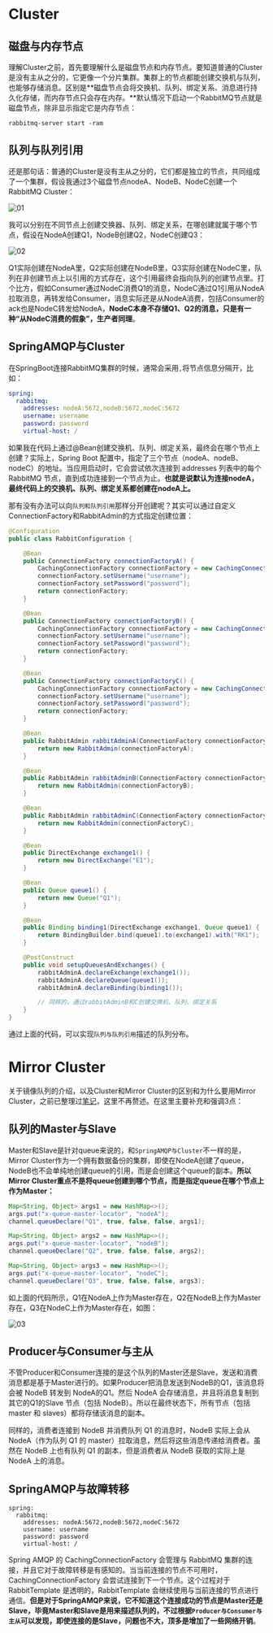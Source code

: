 # Cluster

## 磁盘与内存节点

理解Cluster之前，首先要理解什么是磁盘节点和内存节点。要知道普通的Cluster是没有主从之分的，它更像一个分片集群。集群上的节点都能创建交换机与队列，也能够存储消息。区别是**磁盘节点会将交换机、队列、绑定关系、消息进行持久化存储，而内存节点只会存在内存。**默认情况下启动一个RabbitMQ节点就是磁盘节点，除非显示指定它是内存节点：

```
rabbitmq-server start -ram
```

## 队列与队列引用

还是那句话：普通的Cluster是没有主从之分的，它们都是独立的节点，共同组成了一个集群，假设我通过3个磁盘节点nodeA、NodeB、NodeC创建一个RabbitMQ Cluster：

![01](05-Cluster与Mirror%20Cluster.assets/01.png)

我可以分别在不同节点上创建交换器、队列、绑定关系，在哪创建就属于哪个节点，假设在NodeA创建Q1，NodeB创建Q2，NodeC创建Q3：

![02](05-Cluster与Mirror%20Cluster.assets/02.png)

Q1实际创建在NodeA里，Q2实际创建在NodeB里，Q3实际创建在NodeC里，队列在非创建节点上以引用的方式存在，这个引用最终会指向队列的创建节点里。打个比方，假如Consumer通过NodeC消费Q1的消息，NodeC通过Q1引用从NodeA拉取消息，再转发给Consumer，消息实际还是从NodeA消费，包括Consumer的ack也是NodeC转发给NodeA，**NodeC本身不存储Q1、Q2的消息，只是有一种“从NodeC消费的假象”，生产者同理**。

## SpringAMQP与Cluster

在SpringBoot连接RabbitMQ集群的时候，通常会采用`,`将节点信息分隔开，比如：

```yaml
spring:
  rabbitmq:
    addresses: nodeA:5672,nodeB:5672,nodeC:5672
    username: username
    password: password
    virtual-host: /
```

如果我在代码上通过@Bean创建交换机、队列、绑定关系，最终会在哪个节点上创建？实际上，Spring Boot 配置中，指定了三个节点（nodeA、nodeB、nodeC）的地址。当应用启动时，它会尝试依次连接到 addresses 列表中的每个 RabbitMQ 节点，直到成功连接到一个节点为止。**也就是说默认为连接nodeA，最终代码上的交换机、队列、绑定关系都创建在nodeA上。**

那有没有办法可以向`队列和队列引用`那样分开创建呢？其实可以通过自定义ConnectionFactory和RabbitAdmin的方式指定创建位置：

```java
@Configuration
public class RabbitConfiguration {

    @Bean
    public ConnectionFactory connectionFactoryA() {
        CachingConnectionFactory connectionFactory = new CachingConnectionFactory("nodeA");
        connectionFactory.setUsername("username");
        connectionFactory.setPassword("password");
        return connectionFactory;
    }

    @Bean
    public ConnectionFactory connectionFactoryB() {
        CachingConnectionFactory connectionFactory = new CachingConnectionFactory("nodeB");
        connectionFactory.setUsername("username");
        connectionFactory.setPassword("password");
        return connectionFactory;
    }

    @Bean
    public ConnectionFactory connectionFactoryC() {
        CachingConnectionFactory connectionFactory = new CachingConnectionFactory("nodeC");
        connectionFactory.setUsername("username");
        connectionFactory.setPassword("password");
        return connectionFactory;
    }

    @Bean
    public RabbitAdmin rabbitAdminA(ConnectionFactory connectionFactoryA) {
        return new RabbitAdmin(connectionFactoryA);
    }

    @Bean
    public RabbitAdmin rabbitAdminB(ConnectionFactory connectionFactoryB) {
        return new RabbitAdmin(connectionFactoryB);
    }

    @Bean
    public RabbitAdmin rabbitAdminC(ConnectionFactory connectionFactoryC) {
        return new RabbitAdmin(connectionFactoryC);
    }

    @Bean
    public DirectExchange exchange1() {
        return new DirectExchange("E1");
    }

    @Bean
    public Queue queue1() {
        return new Queue("Q1");
    }

    @Bean
    public Binding binding1(DirectExchange exchange1, Queue queue1) {
        return BindingBuilder.bind(queue1).to(exchange1).with("RK1");
    }

    @PostConstruct
    public void setupQueuesAndExchanges() {
        rabbitAdminA.declareExchange(exchange1());
        rabbitAdminA.declareQueue(queue1());
        rabbitAdminA.declareBinding(binding1());

        // 同样的，通过rabbitAdminB和C创建交换机、队列、绑定关系 
    }
}
```
通过上面的代码，可以实现`队列与队列引用`描述的队列分布。

# Mirror Cluster

关于镜像队列的介绍，以及Cluster和Mirror Cluster的区别和为什么要用Mirror Cluster，之前已整理过[笔记](https://github.com/9029HIME/Emphasis/blob/master/rabbitmq_advance/md/03-%E9%95%9C%E5%83%8F%E9%98%9F%E5%88%97.md)，这里不再赘述。在这里主要补充和强调3点：

## 队列的Master与Slave

Master和Slave是针对queue来说的，和`SpringAMQP与Cluster`不一样的是，Mirror Cluster作为一个拥有数据备份的集群，即使在NodeA创建了queue，NodeB也不会单纯地创建queue的引用，而是会创建这个queue的副本。**所以Mirror Cluster重点不是将queue创建到哪个节点，而是指定queue在哪个节点上作为Master：**

```java
Map<String, Object> args1 = new HashMap<>();
args.put("x-queue-master-locator", "nodeA");
channel.queueDeclare("Q1", true, false, false, args1);

Map<String, Object> args2 = new HashMap<>();
args.put("x-queue-master-locator", "nodeB");
channel.queueDeclare("Q2", true, false, false, args2);

Map<String, Object> args3 = new HashMap<>();
args.put("x-queue-master-locator", "nodeC");
channel.queueDeclare("Q3", true, false, false, args3);
```

如上面的代码所示，Q1在NodeA上作为Master存在，Q2在NodeB上作为Master存在，Q3在NodeC上作为Master存在，如图：

![03](05-Cluster与Mirror%20Cluster.assets/03.png)

## Producer与Consumer与主从

不管Producer和Consumer连接的是这个队列的Master还是Slave，发送和消费消息都是基于Master进行的。如果Producer把消息发送到NodeB的Q1，该消息将会被 NodeB 转发到 NodeA的Q1。然后 NodeA 会存储消息，并且将消息复制到其它的Q1的Slave 节点（包括 NodeB）。所以在最终状态下，所有节点（包括 master 和 slaves）都将存储该消息的副本。

同样的，消费者连接到 NodeB 并消费队列 Q1 的消息时，NodeB 实际上会从 NodeA（作为队列 Q1 的 master）拉取消息，然后将这些消息传递给消费者。虽然在 NodeB 上也有队列 Q1 的副本，但是消费者从 NodeB 获取的实际上是 NodeA 上的消息。

## SpringAMQP与故障转移

```
spring:
  rabbitmq:
    addresses: nodeA:5672,nodeB:5672,nodeC:5672
    username: username
    password: password
    virtual-host: /
```

Spring AMQP 的 CachingConnectionFactory 会管理与 RabbitMQ 集群的连接，并且它对于故障转移是有感知的。当当前连接的节点不可用时，CachingConnectionFactory 会尝试连接到下一个节点。这个过程对于 RabbitTemplate 是透明的，RabbitTemplate 会继续使用与当前连接的节点进行通信。**但是对于SpringAMQP来说，它不知道这个连接成功的节点是Master还是Slave，毕竟Master和Slave是用来描述队列的，不过根据`Producer与Consumer与主从`可以发现，即使连接的是Slave，问题也不大，顶多是增加了一些网络开销**。